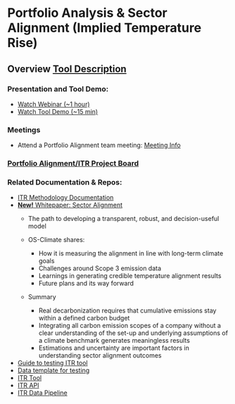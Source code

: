 # Portfolio Analysis & Sector Alignment (Implied Temperature Rise)
## Overview [Tool Description](https://osclimateorg.sharepoint.com/:w:/g/Eeq8F0bsE81KhsCCeQrBifQBDeM0DetumkkeHgHnQ0lZLA?e=YihlcA)
### Presentation and Tool Demo:
- [Watch Webinar (~1 hour)](https://vimeo.com/760067709)
- [Watch Tool Demo (~15 min)](https://vimeo.com/794952685)
### Meetings
- Attend a Portfolio Alignment team meeting: [Meeting Info](https://github.com/os-climate/OS-Climate-Community-Hub/blob/main/MEETING_LIST.md#note)
### [Portfolio Alignment/ITR Project Board](https://github.com/orgs/os-climate/projects/3)
### Related Documentation & Repos:
 - [ITR Methodology Documentation](https://osclimateorg.sharepoint.com/:b:/g/EUf4YGdngpRIs6pfzaLSKIcBqUXqtKQiAHbp0Y-G_P8aAA?e=NB4UPP)
 - [**New!** Whitepaper: Sector Alignment](https://osclimateorg.sharepoint.com/:b:/g/ER3_xSy7GNBIq505coM_UiUBhZeb8P9bY3vUj5xnXO_0uA?e=RhO18x)
      - The path to developing a transparent, robust, and decision-useful model
      - OS-Climate shares: 
        -  How it is measuring the alignment in line with long-term climate goals 
        -  Challenges around Scope 3 emission data
        -  Learnings in generating credible temperature alignment results
        -  Future plans and its way forward

      - Summary
        - Real decarbonization requires that cumulative emissions stay within a defined carbon budget
        - Integrating all carbon emission scopes of a company without a clear understanding of the set-up and underlying assumptions of a climate benchmark generates meaningless results
        - Estimations and uncertainty are important factors in understanding sector alignment outcomes
 - [Guide to testing ITR tool](https://osclimateorg.sharepoint.com/:b:/g/EaLSlE8WYx9Bnun4NOBX3jIB0X6aHz2lYHoHjx3b-l40zg?e=lFArns)
 - [Data template for testing](https://osclimateorg.sharepoint.com/:x:/g/EVFrynCx7npEtjtmKEZ6FFoB2eC1M3H-mvwb0vyiAqkySw?e=LyXLxV)
 - [ITR Tool](https://github.com/os-climate/ITR)
 - [ITR API](https://github.com/os-climate/ITR_api)
 - [ITR Data Pipeline](https://github.com/os-climate/itr-data-pipeline)

